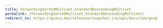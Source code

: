 ```yaml
---
title: ForwardingSortedMultiset.StandardDescendingMultiset
permalink: /ForwardingSortedMultiset.StandardDescendingMultiset/
redirect_to: https://guava.dev/releases/snapshot-jre/api/docs/com/google/common/collect/ForwardingSortedMultiset.StandardDescendingMultiset.html
---
```

